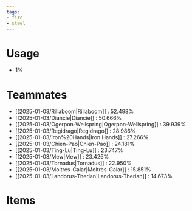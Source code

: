 ```yaml
---
tags:
- fire
- steel
---
```

# Usage
- 1%
# Teammates
- [[2025-01-03/Rillaboom|Rillaboom]] : 52.498%
- [[2025-01-03/Diancie|Diancie]] : 50.666%
- [[2025-01-03/Ogerpon-Wellspring|Ogerpon-Wellspring]] : 39.939%
- [[2025-01-03/Regidrago|Regidrago]] : 28.986%
- [[2025-01-03/Iron%20Hands|Iron Hands]] : 27.266%
- [[2025-01-03/Chien-Pao|Chien-Pao]] : 24.181%
- [[2025-01-03/Ting-Lu|Ting-Lu]] : 23.747%
- [[2025-01-03/Mew|Mew]] : 23.426%
- [[2025-01-03/Tornadus|Tornadus]] : 22.950%
- [[2025-01-03/Moltres-Galar|Moltres-Galar]] : 15.851%
- [[2025-01-03/Landorus-Therian|Landorus-Therian]] : 14.673%
# Items